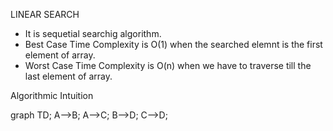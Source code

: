 LINEAR SEARCH
- It is sequetial searchig algorithm.
- Best Case Time Complexity is O(1) when the searched elemnt is the first element of array.
- Worst Case Time Complexity is O(n) when we have to traverse till the last element of array.


Algorithmic Intuition 

graph TD;
            A-->B;
            A-->C;
            B-->D;
            C-->D;
